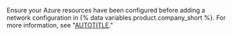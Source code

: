 Ensure your Azure resources have been configured before adding a network configuration in {% data variables.product.company_short %}. For more information, see "[AUTOTITLE](/admin/configuration/configuring-private-networking-for-hosted-compute-products/configuring-private-networking-for-github-hosted-runners#configuring-your-azure-resources)."
